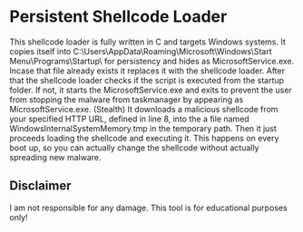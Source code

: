 # Persistent Shellcode Loader #

This shellcode loader is fully written in C and targets Windows systems. It copies itself into
C:\Users<USERNAME>\AppData\Roaming\Microsoft\Windows\Start Menu\Programs\Startup\ for persistency
and hides as MicrosoftService.exe. Incase that file already exists it replaces it with the
shellcode loader. After that the shellcode loader checks if the script is executed from the
startup folder. If not, it starts the MicrosoftService.exe and exits to prevent the user
from stopping the malware from taskmanager by appearing as MicrosoftService.exe. (Stealth)
It downloads a malicious shellcode from your specified HTTP URL, defined in line 8, into
the a file named WindowsInternalSystemMemory.tmp in the temporary path. Then it just
proceeds loading the shellcode and executing it. This happens on every boot up, so you
can actually change the shellcode without actually spreading new malware.

## Disclaimer ##
I am not responsible for any damage. This tool is for educational purposes only!
